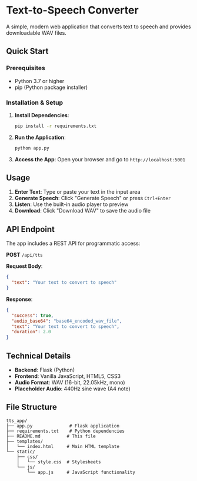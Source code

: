 # Text-to-Speech Converter

A simple, modern web application that converts text to speech and provides downloadable WAV files.

## Quick Start

### Prerequisites
- Python 3.7 or higher
- pip (Python package installer)

### Installation & Setup

1. **Install Dependencies**:
   ```bash
   pip install -r requirements.txt
   ```

2. **Run the Application**:
   ```bash
   python app.py
   ```

3. **Access the App**:
   Open your browser and go to `http://localhost:5001`

## Usage

1. **Enter Text**: Type or paste your text in the input area
2. **Generate Speech**: Click "Generate Speech" or press `Ctrl+Enter`
3. **Listen**: Use the built-in audio player to preview
4. **Download**: Click "Download WAV" to save the audio file

## API Endpoint

The app includes a REST API for programmatic access:

**POST** `/api/tts`

**Request Body**:
```json
{
  "text": "Your text to convert to speech"
}
```

**Response**:
```json
{
  "success": true,
  "audio_base64": "base64_encoded_wav_file",
  "text": "Your text to convert to speech",
  "duration": 2.0
}
```

## Technical Details

- **Backend**: Flask (Python)
- **Frontend**: Vanilla JavaScript, HTML5, CSS3
- **Audio Format**: WAV (16-bit, 22.05kHz, mono)
- **Placeholder Audio**: 440Hz sine wave (A4 note)

## File Structure

```
tts_app/
├── app.py              # Flask application
├── requirements.txt    # Python dependencies
├── README.md          # This file
├── templates/
│   └── index.html     # Main HTML template
└── static/
    ├── css/
    │   └── style.css  # Stylesheets
    └── js/
        └── app.js     # JavaScript functionality
```
